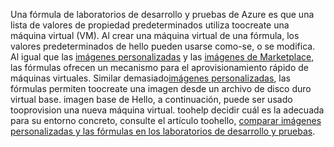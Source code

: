 Una fórmula de laboratorios de desarrollo y pruebas de Azure es que una lista de valores de propiedad predeterminados utiliza toocreate una máquina virtual (VM). Al crear una máquina virtual de una fórmula, los valores predeterminados de hello pueden usarse como-se, o se modifica. Al igual que las [imágenes personalizadas](../articles/devtest-lab/devtest-lab-create-template.md) y las [imágenes de Marketplace](../articles/devtest-lab/devtest-lab-configure-marketplace-images.md), las fórmulas ofrecen un mecanismo para el aprovisionamiento rápido de máquinas virtuales. Similar demasiado[imágenes personalizadas](../articles/devtest-lab/devtest-lab-create-template.md), las fórmulas permiten toocreate una imagen desde un archivo de disco duro virtual base. imagen base de Hello, a continuación, puede ser usado tooprovision una nueva máquina virtual. toohelp decidir cuál es la adecuada para su entorno concreto, consulte el artículo toohello, [comparar imágenes personalizadas y las fórmulas en los laboratorios de desarrollo y pruebas](../articles/devtest-lab/devtest-lab-comparing-vm-base-image-types.md).
